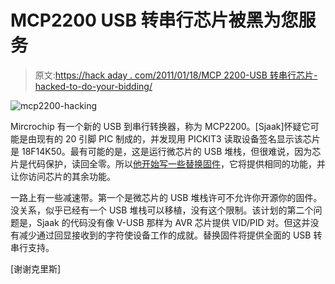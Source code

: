 # MCP2200 USB 转串行芯片被黑为您服务

> 原文:[https://hack aday . com/2011/01/18/MCP 2200-USB 转串行芯片-hacked-to-do-your-bidding/](https://hackaday.com/2011/01/18/mcp2200-usb-to-serial-chip-hacked-to-do-your-bidding/)

![](../Images/498ba1e542c4c548ec1aa48af4f38bcf.png "mcp2200-hacking")

Mircrochip 有一个新的 USB 到串行转换器，称为 MCP2200。[Sjaak]怀疑它可能是由现有的 20 引脚 PIC 制成的，并发现用 PICKIT3 读取设备签名显示该芯片是 18F14K50。最有可能的是，这是运行微芯片的 USB 堆栈，但很难说，因为芯片是代码保护，读回全零。所以[他开始写一些替换固件](http://dangerousprototypes.com/2011/01/18/hack-open-source-usb-stack-on-mcp2200/)，它将提供相同的功能，并让你访问芯片的其余功能。

一路上有一些减速带。第一个是微芯片的 USB 堆栈许可不允许你开源你的固件。没关系，似乎已经有一个 USB 堆栈可以移植，没有这个限制。该计划的第二个问题是，Sjaak 的代码没有像 V-USB 那样为 AVR 芯片提供 VID/PID 对。但这并没有减少通过回显接收到的字符使设备工作的成就。替换固件将提供全面的 USB 转串行支持。

[谢谢克里斯]